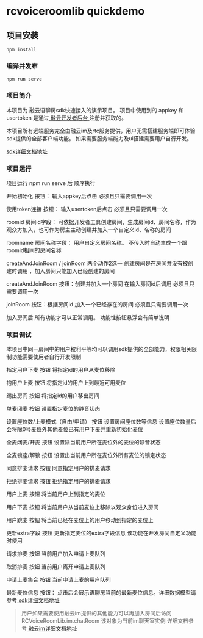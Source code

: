 # rcvoiceroomlib quickdemo

## 项目安装
```
npm install
```

### 编译并发布
```
npm run serve
```

### 项目简介
本项目为 融云语聊房sdk快速接入的演示项目。
项目中使用到的 appkey 和 usertoken 是通过[ 融云开发者后台 ](https://developer.rongcloud.cn/app/appkey)注册并获取的。

本项目所有远端服务完全由融云im及rtc服务提供，用户无需搭建服务端即可体验sdk提供的全部客户端功能。
如果需要服务端能力及ui搭建需要用户自行开发。

[ sdk详细文档地址 ](https://doc.rongcloud.cn/voiceroom/Web/1.X/intro/intro)

### 项目运行

项目运行 npm run serve 后 顺序执行 

开始初始化 按钮：  输入appkey后点击 必须且只需要调用一次 

使用token连接 按钮：  输入usertoken后点击 必须且只需要调用一次 

roomid 房间id字段： 可依据开发者工具创建房间，生成房间id、房间名称，作为观众方加入，也可作为房主主动创建并加入一个自定义id、名称的房间 

roomname 房间名称字段： 用户自定义房间名称。 不传入时自动生成一个跟roomid相同的房间名称

createAndJoinRoom / joinRoom 两个动作2选一 创建房间是在房间并没有被创建时调用 ，加入房间只能加入已经创建的房间

createAndJoinRoom 按钮：创建并加入一个房间 在输入房间id后调用 必须且只需要调用一次 

joinRoom 按钮：根据房间id 加入一个已经存在的房间 必须且只需要调用一次 

加入房间后 所有功能才可以正常调用。 功能性按钮悬浮会有简单说明

### 项目调试

本项目中同一房间中的用户权利平等均可以调用sdk提供的全部能力，权限相关限制功能需要使用者自行开发限制

指定用户下麦 按钮  将指定id的用户从麦位移除

抱用户上麦 按钮 将指定id的用户上到最近可用麦位

踢出房间 按钮 将指定id的用户移出房间

单麦闭麦 按钮 设置指定麦位的静音状态

设置座位数/上麦模式（自由/申请） 按钮  设置房间座位数等信息 设置座位数量后 会将除0号麦位外其他麦位已有用户下麦并重新初始化麦位

全麦闭麦/开麦 按钮 设置除当前用户所在麦位外的麦位的静音状态

全麦锁座/解锁 按钮 设置出当前用户所在麦位外所有麦位的锁定状态

同意排麦请求 按钮 同意指定用户的排麦请求 

拒绝排麦请求 按钮 拒绝指定用户的排麦请求

用户上麦 按钮 将当前用户上到指定的麦位

用户下麦 按钮 将当前用户从当前麦位上移除以观众身份进入房间

用户跳麦 按钮 将当前已经在麦位上的用户移动到指定的麦位上

更新extra字段 按钮  更新指定麦位的extra字段信息 该功能在开发房间自定义功能时使用

请求排麦 按钮  当前用户加入申请上麦队列

取消排麦 按钮  当前用户离开申请上麦队列

申请上麦集合 按钮 当前申请上麦的用户队列

最新麦位信息 按钮： 点击后会展示语聊房当前的最新麦位信息。详细数据模型请参考[ sdk详细文档地址 ](https://doc.rongcloud.cn/voiceroom/Web/1.X/intro/intro)


> 用户如果需要使用融云im提供的其他能力可以再加入房间后访问 RCVoiceRoomLib.im.chatRoom 该对象为当前im聊天室实例 详细文档参考[ 融云im详细文档地址 ](https://doc.rongcloud.cn/im/Web/4.X/index)





